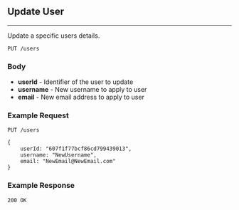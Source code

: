 ## Update User
---
Update a specific users details.

`PUT /users`

### Body
- **userId** - Identifier of the user to update
- **username** - New username to apply to user
- **email** - New email address to apply to user

### Example Request
`PUT /users`

```
{
	userId: "607f1f77bcf86cd799439013",
	username: "NewUsername",
	email: "NewEmail@NewEmail.com"
}
```

### Example Response
`200 OK`
